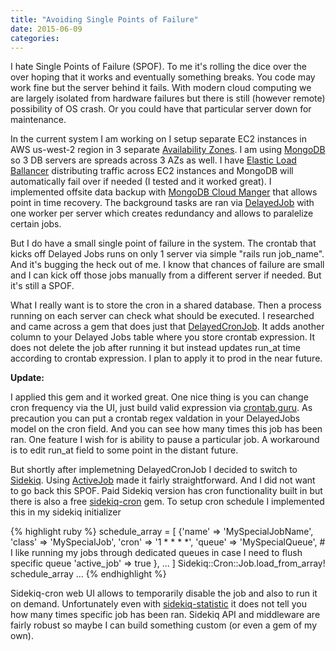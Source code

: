 ```yaml
---
title: "Avoiding Single Points of Failure"
date: 2015-06-09
categories:
---
```


I hate Single Points of Failure (SPOF).  To me it's rolling the dice over the over hoping that it works and eventually something breaks.  You code may work fine but the server behind it fails.  With modern cloud computing we are largely isolated from hardware failures but there is still (however remote) possibility of OS crash.  Or you could have that particular server down for maintenance.  

In the current system I am working on I setup separate EC2 instances in AWS us-west-2 region in 3 separate [Availability Zones](http://docs.aws.amazon.com/AWSEC2/latest/UserGuide/using-regions-availability-zones.html).  I am using [MongoDB](https://www.mongodb.org/) so 3 DB servers are spreads across 3 AZs as well.  I have [Elastic Load Ballancer](https://aws.amazon.com/elasticloadbalancing/) distributing traffic across EC2 instances and MongoDB will automatically fail over if needed (I tested and it worked great).  I implemented offsite data backup with [MongoDB Cloud Manger](https://www.mongodb.com/cloud) that allows point in time recovery.  The background tasks are ran via [DelayedJob](https://github.com/collectiveidea/delayed_job) with one worker per server which creates redundancy and allows to paralelize certain jobs.  

But I do have a small single point of failure in the system.  The crontab that kicks off Delayed Jobs runs on only 1 server via simple "rails run job_name".  And it's bugging the heck out of me.  I know that chances of failure are small and I can kick off those jobs manually from a different server if needed.  But it's still a SPOF.  

What I really want is to store the cron in a shared database.  Then a process running on each server can check what should be executed.  I researched and came across a gem that does just that [DelayedCronJob](https://github.com/codez/delayed_cron_job).  It adds another column to your Delayed Jobs table where you store crontab expression.  It does not delete the job after running it but instead updates run_at time according to crontab expression.  I plan to apply it to prod in the near future.  

**Update:**

I applied this gem and it worked great.  One nice thing is you can change cron frequency via the UI, just build valid expression via [crontab.guru](http://crontab.guru/).  As precaution you can put a crontab regex valdation in your DelayedJobs model on the cron field.  And you can see how many times this job has been ran.  One feature I wish for is ability to pause a particular job.  A workaround is to edit run_at field to some point in the distant future.    

But shortly after implemetning DelayedCronJob I decided to switch to [Sidekiq](https://github.com/mperham/sidekiq).  Using [ActiveJob](http://edgeguides.rubyonrails.org/active_job_basics.html) made it fairly straightforward.  And I did not want to go back this SPOF.  Paid Sidekiq version has cron functionality built in but there is also a free [sidekiq-cron](https://github.com/ondrejbartas/sidekiq-cron) gem.  To setup cron schedule I implemented this in my sidekiq initializer

{% highlight ruby %}
schedule_array =
[
  {'name' => 'MySpecialJobName',
    'class' => 'MySpecialJob',
    'cron'  => '1 * * * *',
    'queue' => 'MySpecialQueue', # I like running my jobs through dedicated queues in case I need to flush specific queue
    'active_job' => true },
...
]
Sidekiq::Cron::Job.load_from_array! schedule_array
...
{% endhighlight %}

Sidekiq-cron web UI allows to temporarily disable the job and also to run it on demand.  Unfortunately even with [sidekiq-statistic](https://github.com/davydovanton/sidekiq-statistic) it does not tell you how many times specific job has been ran.  Sidekiq API and middleware are fairly robust so maybe I can build something custom (or even a gem of my own).
